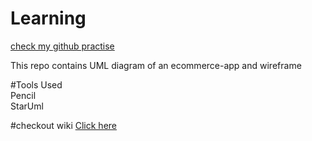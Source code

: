 # Learning

[check my github practise](https://github.com/Coding-Bee/github-slideshow)


This repo contains UML diagram of an ecommerce-app and wireframe



#Tools Used<br>
Pencil<br>
StarUml<br>

#checkout wiki
[Click here](https://github.com/Coding-Bee/Learning./wiki)
